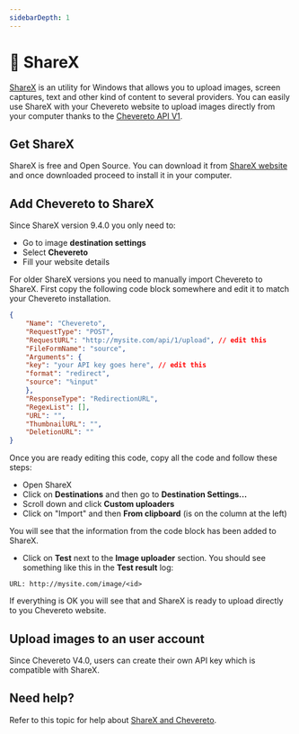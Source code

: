 ```yaml
---
sidebarDepth: 1
---
```


# 🌈 ShareX

[ShareX](https://en.wikipedia.org/wiki/ShareX) is an utility for Windows that allows you to upload images, screen captures, text and other kind of content to several providers. You can easily use ShareX with your Chevereto website to upload images directly from your computer thanks to the [Chevereto API V1](https://v4-docs.chevereto.com/developer/api/api-v1.html).

## Get ShareX

ShareX is free and Open Source. You can download it from [ShareX website](https://getsharex.com/) and once downloaded proceed to install it in your computer.

## Add Chevereto to ShareX

Since ShareX version 9.4.0 you only need to:

- Go to image **destination settings**
- Select **Chevereto**
- Fill your website details

For older ShareX versions you need to manually import Chevereto to ShareX. First copy the following code block somewhere and edit it to match your Chevereto installation.

```json
{
    "Name": "Chevereto",
    "RequestType": "POST",
    "RequestURL": "http://mysite.com/api/1/upload", // edit this
    "FileFormName": "source",
    "Arguments": {
    "key": "your API key goes here", // edit this
    "format": "redirect",
    "source": "%input"
    },
    "ResponseType": "RedirectionURL",
    "RegexList": [],
    "URL": "",
    "ThumbnailURL": "",
    "DeletionURL": ""
}
```

Once you are ready editing this code, copy all the code and follow these steps:

- Open ShareX
- Click on **Destinations** and then go to **Destination Settings...**
- Scroll down and click **Custom uploaders**
- Click on "Import" and then **From clipboard** (is on the column at the left)

You will see that the information from the code block has been added to ShareX.

- Click on **Test** next to the **Image uploader** section. You should see something like this in the **Test result** log:

```plain
URL: http://mysite.com/image/<id>
```

If everything is OK you will see that and ShareX is ready to upload directly to you Chevereto website.

## Upload images to an user account

Since Chevereto V4.0, users can create their own API key which is compatible with ShareX.

## Need help?

Refer to this topic for help about [ShareX and Chevereto](https://chevereto.com/community/threads/sharex-and-chevereto.5254/).

